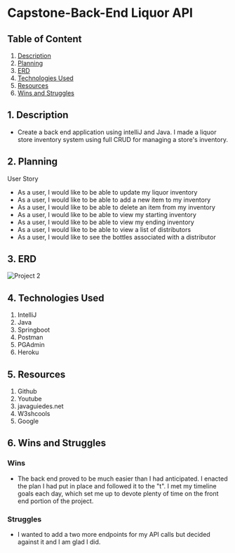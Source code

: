 # Capstone-Back-End Liquor API

## Table of Content
1. [ Description ](#desc)
2. [ Planning ](#plan)
3. [ ERD ](#ERD)
4. [ Technologies Used ](#Technologies-Used)
5. [ Resources ](#Resources)
6. [ Wins and Struggles ](#WinsandStruggles)

<a name="desc"></a>
## 1. Description

- Create a back end application using intelliJ and Java.  I made a liquor store inventory system using full CRUD for managing a store's inventory.

<a name="plan"></a>
## 2. Planning

User Story

- As a user, I would like to be able to update my liquor inventory
- As a user, I would like to be able to add a new item to my inventory
- As a user, I would like to be able to delete an item from my inventory
- As a user, I would like to be able to view my starting inventory
- As a user, I would like to be able to view my ending inventory
- As a user, I would like to be able to view a list of distributors
- As a user, I would like to see the bottles associated with a distributor

<a name="ERD"></a>
## 3. ERD

![Project 2](https://user-images.githubusercontent.com/94800802/155410321-ca912524-6756-4dab-9622-fca9118d999d.png)

<a name="Technologies-Used"></a>
## 4.  Technologies Used

1.  IntelliJ
2.  Java
3.  Springboot
4.  Postman
5.  PGAdmin
6.  Heroku

<a name="Resources"></a>
## 5.  Resources

1. Github
2. Youtube
3. javaguiedes.net
4. W3shcools
5. Google

<a name="WinsandStruggles"></a>
## 6.  Wins and Struggles

### Wins
- The back end proved to be much easier than I had anticipated.  I enacted the plan I had put in place and followed it to the "t".  I met my timeline goals each day, which set me up to devote plenty of time on the front end portion of the project.

### Struggles
- I wanted to add a two more endpoints for my API calls but decided against it and I am glad I did.  
